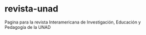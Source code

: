 # revista-unad
Pagina para la revista Interamericana de Investigación, Educación y Pedagogía de la UNAD
